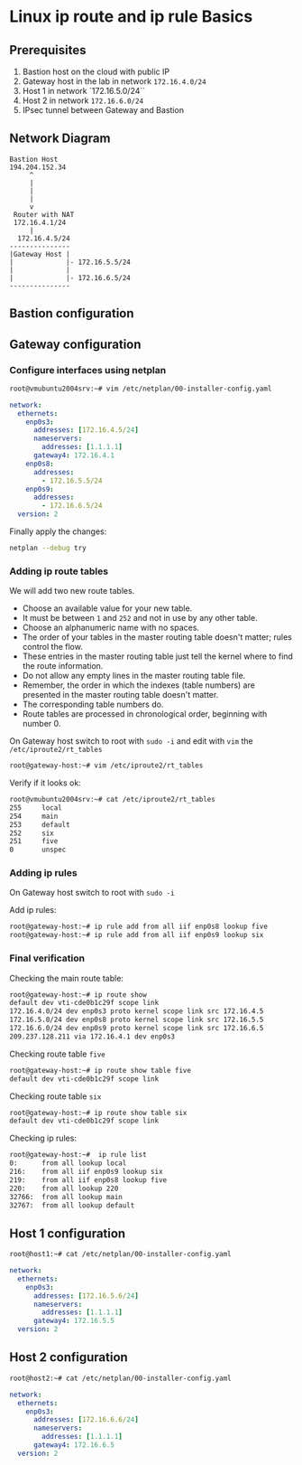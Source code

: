 # Linux ip route and ip rule Basics

## Prerequisites

1. Bastion host on the cloud with public IP
2. Gateway host in the lab in network `172.16.4.0/24`
3. Host 1 in network `172.16.5.0/24``
4. Host 2 in network `172.16.6.0/24`
5. IPsec tunnel between Gateway and Bastion

## Network Diagram

```
Bastion Host
194.204.152.34
     ^
     |
     |
     |
     v
 Router with NAT
 172.16.4.1/24
     |
  172.16.4.5/24
---------------
|Gateway Host |
|             |- 172.16.5.5/24
|             |
|             |- 172.16.6.5/24
---------------
```

## Bastion configuration

## Gateway configuration

### Configure interfaces using netplan

```bash
root@vmubuntu2004srv:~# vim /etc/netplan/00-installer-config.yaml
```

```yaml
network:
  ethernets:
    enp0s3:
      addresses: [172.16.4.5/24]
      nameservers:
        addresses: [1.1.1.1]
      gateway4: 172.16.4.1
    enp0s8:
      addresses:
        - 172.16.5.5/24
    enp0s9:
      addresses:
        - 172.16.6.5/24
  version: 2
```

Finally apply the changes:

```bash
netplan --debug try
```

### Adding ip route tables

We will add two new route tables.

- Choose an available value for your new table.
- It must be between `1` and `252` and not in use by any other table.
- Choose an alphanumeric name with no spaces.
- The order of your tables in the master routing table doesn't matter; rules control the flow.
- These entries in the master routing table just tell the kernel where to find the route information.
- Do not allow any empty lines in the master routing table file.
- Remember, the order in which the indexes (table numbers) are presented in the master routing table doesn't matter.
- The corresponding table numbers do.
- Route tables are processed in chronological order, beginning with number 0.

On Gateway host switch to root with `sudo -i` and edit with `vim` the `/etc/iproute2/rt_tables`

```bash
root@gateway-host:~# vim /etc/iproute2/rt_tables
```

Verify if it looks ok:

```bash
root@vmubuntu2004srv:~# cat /etc/iproute2/rt_tables
255     local
254     main
253     default
252     six
251     five
0       unspec
```

### Adding ip rules

On Gateway host switch to root with `sudo -i`

Add ip rules:

```bash
root@gateway-host:~# ip rule add from all iif enp0s8 lookup five
root@gateway-host:~# ip rule add from all iif enp0s9 lookup six
```

### Final verification

Checking the main route table:

```bash
root@gateway-host:~# ip route show
default dev vti-cde0b1c29f scope link
172.16.4.0/24 dev enp0s3 proto kernel scope link src 172.16.4.5
172.16.5.0/24 dev enp0s8 proto kernel scope link src 172.16.5.5
172.16.6.0/24 dev enp0s9 proto kernel scope link src 172.16.6.5
209.237.128.211 via 172.16.4.1 dev enp0s3
```

Checking route table `five`
```bash
root@gateway-host:~# ip route show table five
default dev vti-cde0b1c29f scope link
```

Checking route table `six`

```bash
root@gateway-host:~# ip route show table six
default dev vti-cde0b1c29f scope link
```

Checking ip rules:

```bash
root@gateway-host:~#  ip rule list
0:      from all lookup local
216:    from all iif enp0s9 lookup six
219:    from all iif enp0s8 lookup five
220:    from all lookup 220
32766:  from all lookup main
32767:  from all lookup default
```

## Host 1 configuration

```bash
root@host1:~# cat /etc/netplan/00-installer-config.yaml
```

```yaml
network:
  ethernets:
    enp0s3:
      addresses: [172.16.5.6/24]
      nameservers:
        addresses: [1.1.1.1]
      gateway4: 172.16.5.5
  version: 2
```

## Host 2 configuration

```bash
root@host2:~# cat /etc/netplan/00-installer-config.yaml
```

```yaml
network:
  ethernets:
    enp0s3:
      addresses: [172.16.6.6/24]
      nameservers:
        addresses: [1.1.1.1]
      gateway4: 172.16.6.5
  version: 2
```

